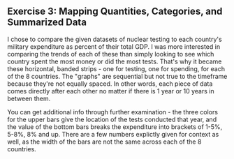 ## Exercise 3: Mapping Quantities, Categories, and Summarized Data

I chose to compare the given datasets of nuclear testing to each country's military expenditure as percent of their total GDP. I was more interested in comparing the trends of each of these than simply looking to see which country spent the most money or did the most tests. That's why it became these horizontal, banded strips - one for testing, one for spending, for each of the 8 countries. The "graphs" are sequential but not true to the timeframe because they're not equally spaced. In other words, each piece of data comes directly after each other no matter if there is 1 year or 10 years in between them. 

You can get additional info through further examination - the three colors for the upper bars give the location of the tests conducted that year, and the value of the bottom bars breaks the expenditure into brackets of 1-5%, 5-8%, 8% and up. There are a few numbers explictly given for context as well, as the width of the bars are not the same across each of the 8 countries. 